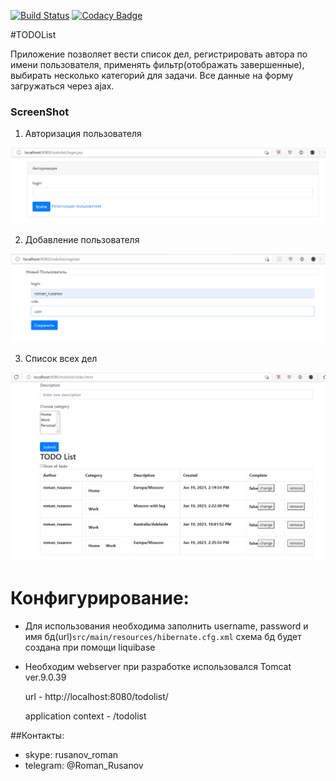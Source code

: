 [![Build Status](https://www.travis-ci.com/RomanRusanov/todolist.svg?branch=master)](https://www.travis-ci.com/RomanRusanov/todolist)
[![Codacy Badge](https://app.codacy.com/project/badge/Grade/90dd62c4be064b4882d313d70ec214c2)](https://www.codacy.com/gh/RomanRusanov/todolist/dashboard?utm_source=github.com&amp;utm_medium=referral&amp;utm_content=RomanRusanov/todolist&amp;utm_campaign=Badge_Grade)

#TODOList

Приложение позволяет вести список дел, регистрировать автора по имени пользователя, 
применять фильтр(отображать завершенные), выбирать несколько категорий для задачи. 
Все данные на форму загружаться через ajax.

### ScreenShot

1. Авторизация пользователя

![image](sreenShots/Screenshot_1.png)

2. Добавление пользователя

![image](sreenShots/Screenshot_2.png)
   
3. Список всех дел
   
![image](sreenShots/Screenshot_3.png)

# Конфигурирование:

*   Для использования необходима заполнить username, password и имя бд(url)```src/main/resources/hibernate.cfg.xml```
схема бд будет создана при помощи liquibase
*   Необходим webserver при разработке использовался Tomcat ver.9.0.39
    
    url - http://localhost:8080/todolist/
    
    application context - /todolist

##Контакты:
*   skype: rusanov_roman
*   telegram: @Roman_Rusanov